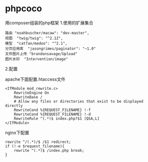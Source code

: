 # phpcoco
用composer组装的php框架
1.使用的扩展集合

```
路由 "noahbuscher/macaw": "dev-master",
视图  "twig/twig": "^2.12",
模型  "catfan/medoo": "^2.1",
分页应用库  "jasongrimes/paginator": "~1.0"
文件图片上传 "brandonsavage/Upload"
图片水印  "Intervention/image"
```

2.配置

apache下面配置.htaccess文件

```
<IfModule mod_rewrite.c>
    RewriteEngine On
    RewriteBase /
    # Allow any files or directories that exist to be displayed directly
    RewriteCond %{REQUEST_FILENAME} !-f
    RewriteCond %{REQUEST_FILENAME} !-d
    RewriteRule ^(.*)$ index.php?$1 [QSA,L]
</IfModule>
```

nginx下配置

```
rewrite ^/(.*)/$ /$1 redirect;
if (!-e $request_filename){
    rewrite ^(.*)$ /index.php break;
}
```

